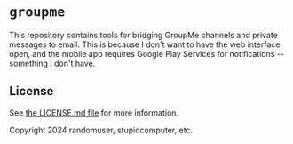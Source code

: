 # `groupme`

This repository contains tools for bridging GroupMe channels and private messages to email.
This is because I don't want to have the web interface open, and the mobile app requires Google Play Services for notifications -- something I don't have.

## License

See [the LICENSE.md file](./LICENSE.md) for more information.

Copyright 2024 randomuser, stupidcomputer, etc.